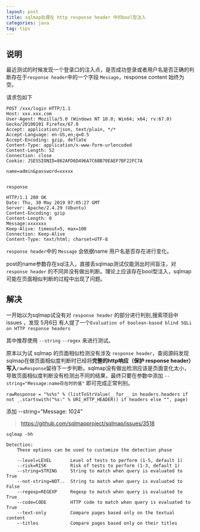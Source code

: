 ```yaml
---
layout: post
title: sqlmap处理在 http response header 中的bool型注入
categories: java
tag: tips
---
```


## 说明

最近测试的时候发现一个登录口的注入点，是否成功登录或者用户名是否正确的判断存在于`response header`中的一个字段 `Message`，response content 始终为空。

请求包如下

```text
POST /xxx/login HTTP/1.1
Host: xxx.xxx.com
User-Agent: Mozilla/5.0 (Windows NT 10.0; Win64; x64; rv:67.0) Gecko/20100101 Firefox/67.0
Accept: application/json, text/plain, */*
Accept-Language: en-US,en;q=0.5
Accept-Encoding: gzip, deflate
Content-Type: application/x-www-form-urlencoded
Content-Length: 52
Connection: close
Cookie: JSESSIONID=862AFD6D496A7C6BB70EAEF7BF22FC7A

name=admin&password=xxxxx


response

HTTP/1.1 200 OK
Date: Thu, 30 May 2019 07:05:27 GMT
Server: Apache/2.4.29 (Ubuntu)
Content-Encoding: gzip
Content-Length: 0
Message:xxxxxxx
Keep-Alive: timeout=5, max=100
Connection: Keep-Alive
Content-Type: text/html; charset=UTF-8

```

`response header`中的 `Message` 会依据name 用户名是否存在进行变化。

post的name参数存在sql注入，直接丢sqlmap测试仅能测出时间盲注，对 `response header` 的不同并没有做出判断。理论上应该存在bool型注入，sqlmap可能在页面相似判断的过程中出现了问题。

## 解决

一开始以为sqlmap试没有对 `response header` 的部分进行判别,搜索项目中 issues ，发现 5月6日 有人提了一个`Evaluation of boolean-based blind SQLi on HTTP response headers`

其中推荐使用 `--string`   `--regex` 来进行测试。

原本以为试 sqlmap 的页面相似检测没有涉及 `response header`，查阅源码发现sqlmap在做页面相似度判断时已经将**完整的http响应（保护 response header）写入**`rawResponse`留待下一步判断。sqlmap没有做出检测应该是页面变化太小，导致页面相似度判断没有检测出不同的结果，最终只要在参数中添加  `--string="Message:name存在时的值"` 即可完成正常判别。

`rawResponse = "%s%s" % (listToStrValue(_ for _ in headers.headers if not _.startswith("%s:" % URI_HTTP_HEADER)) if headers else "", page)`

添加 --string="Message: 1024"

> https://github.com/sqlmapproject/sqlmap/issues/3518

```text
sqlmap -hh

Detection:
    These options can be used to customize the detection phase

    --level=LEVEL       Level of tests to perform (1-5, default 1)
    --risk=RISK         Risk of tests to perform (1-3, default 1)
    --string=STRING     String to match when query is evaluated to True
    --not-string=NOT..  String to match when query is evaluated to False
    --regexp=REGEXP     Regexp to match when query is evaluated to True
    --code=CODE         HTTP code to match when query is evaluated to True
    --text-only         Compare pages based only on the textual content
    --titles            Compare pages based only on their titles
```

